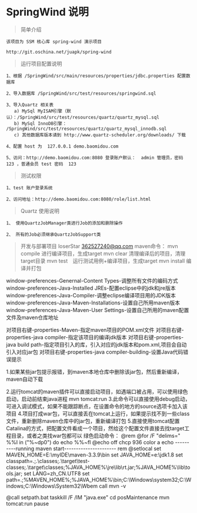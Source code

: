 
# SpringWind 说明


> 简单介绍

```
该项目为 SSM 核心库 spring-wind 演示项目

http://git.oschina.net/juapk/spring-wind
```


> 运行项目配置说明

```
1、根据 /SpringWind/src/main/resources/properties/jdbc.properties 配置数据库

2、导入数据库 /SpringWind/src/test/resources/springwind.sql

3、导入Quartz 相关表
   a) MySql MyISAM引擎（默认）：/SpringWind/src/test/resources/quartz/quartz_mysql.sql
   b) MySql InnoDB引擎：       /SpringWind/src/test/resources/quartz/quartz_mysql_innodb.sql
   c) 其他数据库版本请到 http://www.quartz-scheduler.org/downloads/ 下载

4、配置 host 为  127.0.0.1 demo.baomidou.com

5、访问：http://demo.baomidou.com:8080 登录账户默认：  admin 管理员，密码 123 ，普通会员 test 密码  123

```


> 测试权限

```
1、test 账户登录系统

2、访问地址：http://demo.baomidou.com:8080/role/list.html
```

> Quartz 使用说明
```
1、 使用QuartzJobManager类进行Job的添加和删除操作

2、 所有的Job必须继承QuartzJobSupport类

```


> 开发与部署项目 loserStar 362527240@qq.com
maven命令：
mvn  compile 进行编译项目，生成target
mvn clear 清理编译后的项目，清理target目录
mvn test　运行测试用例+编译项目，生成target
mvn install 编译并打包

window-preferences-Genernal-Content Types-调整所有文件的编码方式
window-preferences-Java-Installed JREs-配置eclipse中的jdk和jre版本
window-preferences-Java-Compiler-调整eclipse编译项目用的JDK版本
window-preferences-Java-Maven-Installations-设置自己所用maven版本
window-preferences-Java-Maven-User Settings-设置自己所用的maven配置文件及maven仓库地址

对项目右键-properties-Maven-指定maven项目的POM.xml文件
对项目右键-properties-java compiler-指定该项目的编译jdk版本
对项目右键-properties-java build path-指定项目引入的库，引入对应的jdk版本和pom.xml,项目会自动引入对应jar包
对项目右键-properties-java compiler-building-设置Java代码错误提示

1.如果某些jar包提示报错，到maven本地仓库中删除该jar包，然后重新编译，maven自动下载

2.运行tomcat的maven插件可以直接启动项目，如遇端口被占用，可以使用绿色启动，启动前结束java进程
mvn tomcat:run 
3.此命令可以直接使用debug启动，可进入调试模式，如果不能跟踪断点，在设置命令的地方的source选项卡加入该项目
4.项目打成war包，可以直接丢在tomcat上运行，如果提示找不到一些class文件，重新删除maven仓库中的jar包，重新编译打包
5.直接使用tomcat配置Catalina的方式，把配置文件看成一个项目，然给这个配置文件直接去找target工程目录，或者之类找war包都可以
绿色启动命令：
@rem @for /F "delims=" %%I in ("%~dp0") do echo %%~fI
@echo off
chcp 936
color a
echo ----------running maven start----------------------
rem @setlocal
set MAVEN_HOME=E:\myIDE\maven-3.3.9\bin
set JAVA_HOME=e:\jdk1.8
set classpath=.;.\classes\;.\target\test-classes\;.\target\classes\;%JAVA_HOME%\jre\lib\rt.jar;%JAVA_HOME%\lib\tools.jar;
set LANG=zh_CN.UTF8
set path=.;%MAVEN_HOME%;%JAVA_HOME%\bin;C:\Windows\system32;C:\Windows;C:\Windows\System32\Wbem
call mvn -v

@call setpath.bat
taskkill /F /IM "java.exe"
cd posMaintenance
mvn tomcat:run
pause
